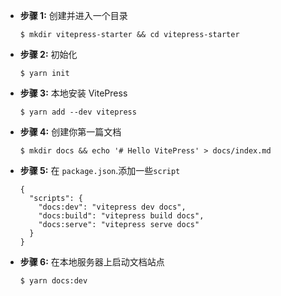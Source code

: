 - **步骤 1:** 创建并进入一个目录

  ```
  $ mkdir vitepress-starter && cd vitepress-starter
  ```

- **步骤 2:** 初始化

  ```
  $ yarn init
  ```

- **步骤 3:** 本地安装 VitePress

  ```
  $ yarn add --dev vitepress
  ```

- **步骤 4:** 创建你第一篇文档

  ```
  $ mkdir docs && echo '# Hello VitePress' > docs/index.md
  ```

- **步骤 5:** 在 `package.json`.添加一些`script`

  ```
  {
    "scripts": {
      "docs:dev": "vitepress dev docs",
      "docs:build": "vitepress build docs",
      "docs:serve": "vitepress serve docs"
    }
  }
  ```

- **步骤 6:** 在本地服务器上启动文档站点

  ```
  $ yarn docs:dev
  ```

<!-- https://github.com/Kenshin/gnvm

下载完gnvm，将其移动到nodejs文件夹下面

打开命令行，

gnvm v

gnvm update latest -->